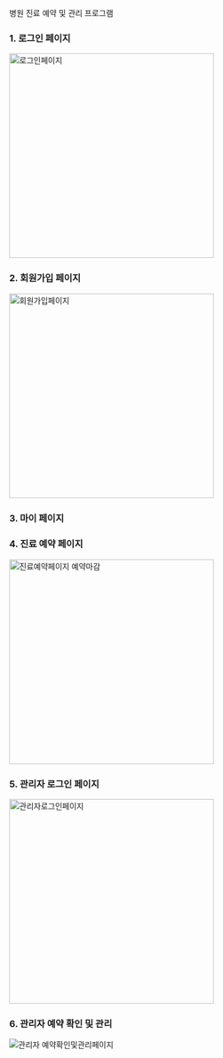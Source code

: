 병원 진료 예약 및 관리 프로그램

### 1. 로그인 페이지

<img width="368" alt="로그인페이지" src="https://user-images.githubusercontent.com/106979267/187935643-168491ce-1613-47f6-9bca-e5ba00aaa9c0.png">

### 2. 회원가입 페이지

<img width="368" alt="회원가입페이지" src="https://user-images.githubusercontent.com/106979267/187936541-dc387042-d6ea-4cc9-8881-b132b9cd3523.png">

### 3. 마이 페이지



### 4. 진료 예약 페이지

<img width="368" alt="진료예약페이지 예약마감" src="https://user-images.githubusercontent.com/106979267/187935848-76198ead-5c78-458c-a3c0-8b66a6d72411.png">

### 5. 관리자 로그인 페이지

<img width="368" alt="관리자로그인페이지" src="https://user-images.githubusercontent.com/106979267/187936630-e3daea37-a81f-414d-b146-4bf8248be223.png">

### 6. 관리자 예약 확인 및 관리 

![관리자 예약확인및관리페이지](https://user-images.githubusercontent.com/106979267/187936831-f15e497f-6e75-4da4-b867-ee9aa208861f.png)

